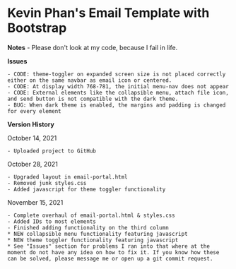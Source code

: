 # Kevin Phan's Email Template with Bootstrap

**Notes**
    - Please don't look at my code, because I fail in life.

**Issues**
    
    - CODE: theme-toggler on expanded screen size is not placed correctly either on the same navbar as email icon or centered.
    - CODE: At display width 768-781, the initial menu-nav does not appear
    - CODE: External elements like the collapsible menu, attach file icon, and send button is not compatible with the dark theme.
    - BUG: When dark theme is enabled, the margins and padding is changed for every element

**Version History**

October 14, 2021
    
    - Uploaded project to GitHub

October 28, 2021

    - Upgraded layout in email-portal.html
    - Removed junk styles.css
    - Added javascript for theme toggler functionality

November 15, 2021
    
    - Complete overhaul of email-portal.html & styles.css
    - Added IDs to most elements
    - Finished adding functionality on the third column
    * NEW collapsible menu functionality featuring javascript
    * NEW theme toggler functionality featuring javascript
    * See "Issues" section for problems I ran into that where at the moment do not have any idea on how to fix it. If you know how these can be solved, please message me or open up a git commit request.